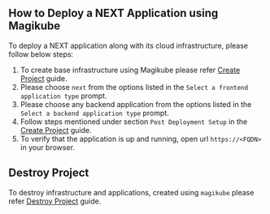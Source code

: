 ## How to Deploy a NEXT Application using Magikube
To deploy a NEXT application along with its cloud infrastructure, please follow below steps:

1. To create base infrastructure using Magikube please refer [Create Project](../../Create-Project.md) guide.
2. Please choose `next` from the options listed in the `Select a frontend application type` prompt.
3. Please choose any backend application from the options listed in the `Select a backend application type` prompt.
4. Follow steps mentioned under section `Post Deployment Setup` in the [Create Project](../../Create-Project.md) guide.
5. To verify that the application is up and running, open url `https://<FQDN>` in your browser.
 

## Destroy Project
To destroy infrastructure and applications, created using `magikube` please refer [Destroy Project](../../Destroy-Project.md) guide.